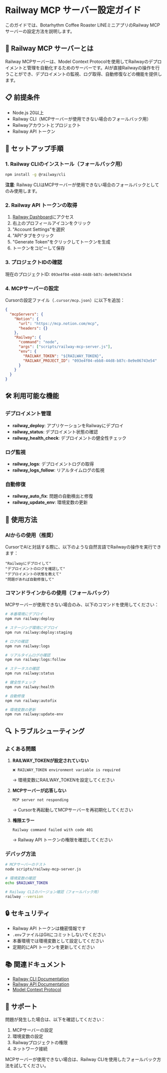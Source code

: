 # Railway MCP サーバー設定ガイド

このガイドでは、Botarhythm Coffee Roaster LINEミニアプリのRailway MCPサーバーの設定方法を説明します。

## 🚂 Railway MCP サーバーとは

Railway MCPサーバーは、Model Context Protocolを使用してRailwayのデプロイメントと管理を自動化するためのサーバーです。AIが直接Railwayの操作を行うことができ、デプロイメントの監視、ログ取得、自動修復などの機能を提供します。

## 📋 前提条件

- Node.js 20以上
- Railway CLI（MCPサーバーが使用できない場合のフォールバック用）
- Railwayアカウントとプロジェクト
- Railway API トークン

## 🔧 セットアップ手順

### 1. Railway CLIのインストール（フォールバック用）

```bash
npm install -g @railway/cli
```

**注意**: Railway CLIはMCPサーバーが使用できない場合のフォールバックとしてのみ使用します。

### 2. Railway API トークンの取得

1. [Railway Dashboard](https://railway.app/dashboard)にアクセス
2. 右上のプロフィールアイコンをクリック
3. "Account Settings"を選択
4. "API"タブをクリック
5. "Generate Token"をクリックしてトークンを生成
6. トークンをコピーして保存

### 3. プロジェクトIDの確認

現在のプロジェクトID: `093e4f04-ebb8-44d8-b87c-8e9e06743e54`

### 4. MCPサーバーの設定

Cursorの設定ファイル（`.cursor/mcp.json`）に以下を追加：

```json
{
  "mcpServers": {
    "Notion": {
      "url": "https://mcp.notion.com/mcp",
      "headers": {}
    },
    "Railway": {
      "command": "node",
      "args": ["scripts/railway-mcp-server.js"],
      "env": {
        "RAILWAY_TOKEN": "${RAILWAY_TOKEN}",
        "RAILWAY_PROJECT_ID": "093e4f04-ebb8-44d8-b87c-8e9e06743e54"
      }
    }
  }
}
```

## 🛠️ 利用可能な機能

### デプロイメント管理

- **railway_deploy**: アプリケーションをRailwayにデプロイ
- **railway_status**: デプロイメント状態の確認
- **railway_health_check**: デプロイメントの健全性チェック

### ログ監視

- **railway_logs**: デプロイメントログの取得
- **railway_logs_follow**: リアルタイムログの監視

### 自動修復

- **railway_auto_fix**: 問題の自動検出と修復
- **railway_update_env**: 環境変数の更新

## 📝 使用方法

### AIからの使用（推奨）

CursorでAIと対話する際に、以下のような自然言語でRailwayの操作を実行できます：

```
"Railwayにデプロイして"
"デプロイメントのログを確認して"
"デプロイメントの状態を教えて"
"問題があれば自動修復して"
```

### コマンドラインからの使用（フォールバック）

MCPサーバーが使用できない場合のみ、以下のコマンドを使用してください：

```bash
# 本番環境にデプロイ
npm run railway:deploy

# ステージング環境にデプロイ
npm run railway:deploy:staging

# ログの確認
npm run railway:logs

# リアルタイムログの確認
npm run railway:logs:follow

# ステータスの確認
npm run railway:status

# 健全性チェック
npm run railway:health

# 自動修復
npm run railway:autofix

# 環境変数の更新
npm run railway:update-env
```

## 🔍 トラブルシューティング

### よくある問題

1. **RAILWAY_TOKENが設定されていない**
   ```
   ❌ RAILWAY_TOKEN environment variable is required
   ```
   → 環境変数にRAILWAY_TOKENを設定してください

2. **MCPサーバーが応答しない**
   ```
   MCP server not responding
   ```
   → Cursorを再起動してMCPサーバーを再初期化してください

3. **権限エラー**
   ```
   Railway command failed with code 401
   ```
   → Railway API トークンの権限を確認してください

### デバッグ方法

```bash
# MCPサーバーのテスト
node scripts/railway-mcp-server.js

# 環境変数の確認
echo $RAILWAY_TOKEN

# Railway CLIのバージョン確認（フォールバック用）
railway --version
```

## 🔒 セキュリティ

- Railway API トークンは機密情報です
- `.env`ファイルはGitにコミットしないでください
- 本番環境では環境変数として設定してください
- 定期的にAPI トークンを更新してください

## 📚 関連ドキュメント

- [Railway CLI Documentation](https://docs.railway.app/reference/cli)
- [Railway API Documentation](https://docs.railway.app/reference/public-api)
- [Model Context Protocol](https://modelcontextprotocol.io/)

## 🤝 サポート

問題が発生した場合は、以下を確認してください：

1. MCPサーバーの設定
2. 環境変数の設定
3. Railwayプロジェクトの権限
4. ネットワーク接続

MCPサーバーが使用できない場合は、Railway CLIを使用したフォールバック方法を試してください。 